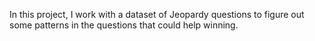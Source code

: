 In this project, I work with a dataset of Jeopardy questions to figure out some patterns in the questions that could help winning.
